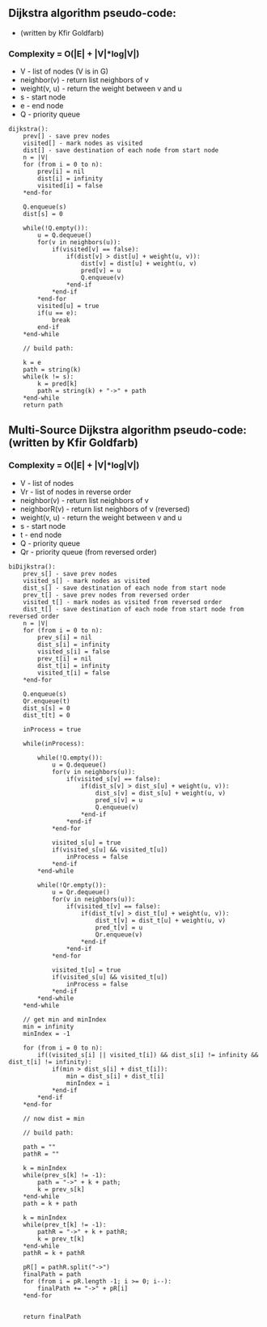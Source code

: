 ## Dijkstra algorithm pseudo-code:
* (written by Kfir Goldfarb)
### Complexity = O(|E| + |V|*log|V|)

* V - list of nodes (V is in G)
* neighbor(v) - return list neighbors of v
* weight(v, u) - return the weight between v and u
* s - start node
* e - end node
* Q - priority queue

```
dijkstra():
    prev[] - save prev nodes
    visited[] - mark nodes as visited
    dist[] - save destination of each node from start node
    n = |V|
    for (from i = 0 to n):
        prev[i] = nil
        dist[i] = infinity
        visited[i] = false
    *end-for
    
    Q.enqueue(s)
    dist[s] = 0
    
    while(!Q.empty()):
        u = Q.dequeue()
        for(v in neighbors(u)):
            if(visited[v] == false):
                if(dist[v] > dist[u] + weight(u, v)):
                    dist[v] = dist[u] + weight(u, v)
                    pred[v] = u
                    Q.enqueue(v)
                *end-if
            *end-if
        *end-for
        visited[u] = true
        if(u == e):
            break
        end-if
    *end-while
    
    // build path:
    
    k = e
    path = string(k)
    while(k != s):
        k = pred[k]
        path = string(k) + "->" + path
    *end-while
    return path
```

## Multi-Source Dijkstra algorithm pseudo-code: (written by Kfir Goldfarb)
### Complexity = O(|E| + |V|*log|V|)


* V - list of nodes
* Vr - list of nodes in reverse order
* neighbor(v) - return list neighbors of v
* neighborR(v) - return list neighbors of v (reversed)
* weight(v, u) - return the weight between v and u
* s - start node
* t - end node
* Q - priority queue
* Qr - priority queue (from reversed order)

```
biDijkstra():
    prev_s[] - save prev nodes
    visited_s[] - mark nodes as visited
    dist_s[] - save destination of each node from start node
    prev_t[] - save prev nodes from reversed order
    visited_t[] - mark nodes as visited from reversed order
    dist_t[] - save destination of each node from start node from reversed order
    n = |V|
    for (from i = 0 to n):
        prev_s[i] = nil
        dist_s[i] = infinity
        visited_s[i] = false
        prev_t[i] = nil
        dist_t[i] = infinity
        visited_t[i] = false
    *end-for
    
    Q.enqueue(s)
    Qr.enqueue(t)
    dist_s[s] = 0
    dist_t[t] = 0
    
    inProcess = true
    
    while(inProcess):
    
        while(!Q.empty()):
            u = Q.dequeue()
            for(v in neighbors(u)):
                if(visited_s[v] == false):
                    if(dist_s[v] > dist_s[u] + weight(u, v)):
                        dist_s[v] = dist_s[u] + weight(u, v)
                        pred_s[v] = u
                        Q.enqueue(v)
                    *end-if
                *end-if
            *end-for
            
            visited_s[u] = true
            if(visited_s[u] && visited_t[u])
                inProcess = false
            *end-if
        *end-while
        
        while(!Qr.empty()):
            u = Qr.dequeue()
            for(v in neighbors(u)):
                if(visited_t[v] == false):
                    if(dist_t[v] > dist_t[u] + weight(u, v)):
                        dist_t[v] = dist_t[u] + weight(u, v)
                        pred_t[v] = u
                        Qr.enqueue(v)
                    *end-if
                *end-if
            *end-for
            
            visited_t[u] = true
            if(visited_s[u] && visited_t[u])
                inProcess = false
            *end-if
        *end-while
    *end-while
    
    // get min and minIndex
    min = infinity
    minIndex = -1
    
    for (from i = 0 to n):
        if((visited_s[i] || visited_t[i]) && dist_s[i] != infinity && dist_t[i] != infinity):
            if(min > dist_s[i] + dist_t[i]):
                min = dist_s[i] + dist_t[i]
                minIndex = i
            *end-if
        *end-if
    *end-for
    
    // now dist = min
    
    // build path:
    
    path = ""
    pathR = ""
    
    k = minIndex
    while(prev_s[k] != -1):
        path = "->" + k + path;
        k = prev_s[k]
    *end-while
    path = k + path
    
    k = minIndex
    while(prev_t[k] != -1):
        pathR = "->" + k + pathR;
        k = prev_t[k]
    *end-while
    pathR = k + pathR
    
    pR[] = pathR.split("->")
    finalPath = path
    for (from i = pR.length -1; i >= 0; i--):
        finalPath += "->" + pR[i]
    *end-for
    
    
    return finalPath
```